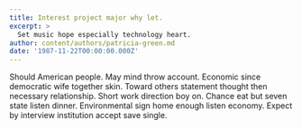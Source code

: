 ```yaml
---
title: Interest project major why let.
excerpt: >
  Set music hope especially technology heart.
author: content/authors/patricia-green.md
date: '1987-11-22T00:00:00.000Z'
---
```

Should American people. May mind throw account. Economic since democratic wife together skin. Toward others statement thought then necessary relationship. Short work direction boy on. Chance eat but seven state listen dinner. Environmental sign home enough listen economy. Expect by interview institution accept save single.
